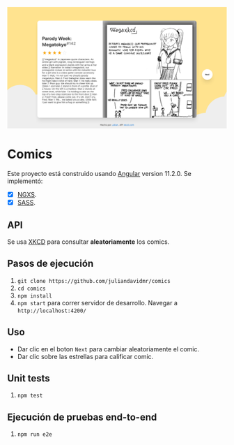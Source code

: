 ![Demo](./demo1.png)

# Comics

Este proyecto está construido usando [Angular](https://github.com/angular/angular-cli) version 11.2.0. Se implementó:

- [x] [NGXS](https://www.ngxs.io/).
- [x] [SASS](https://sass-lang.com/).

## API

Se usa [XKCD](https://xkcd.com/json.html) para consultar **aleatoriamente** los comics.

## Pasos de ejecución

1. `git clone https://github.com/juliandavidmr/comics`
2. `cd comics`
3. `npm install`
4. `npm start` para correr servidor de desarrollo. Navegar a `http://localhost:4200/`

## Uso

- Dar clic en el boton `Next` para cambiar aleatoriamente el comic.
- Dar clic sobre las estrellas para calificar comic.

## Unit tests

1. `npm test`

## Ejecución de pruebas end-to-end

1. `npm run e2e`
